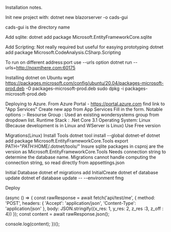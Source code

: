Installation notes.

Init new project with:
dotnet new blazorserver -o cads-gui

cads-gui is the directory name

Add sqlite:
dotnet add package Microsoft.EntityFrameworkCore.sqlite

Add Scripting: Not really required but useful for easying prototyping
dotnet add package Microsoft.CodeAnalysis.CSharp.Scripting


To run on different address:port use --urls option
dotnet run --urls=http://noxmlhere.com:60175

Installing dotnet on Ubuntu
wget https://packages.microsoft.com/config/ubuntu/20.04/packages-microsoft-prod.deb -O packages-microsoft-prod.deb
sudo dpkg -i packages-microsoft-prod.deb


Deploying to Azure.
From Azure Portal - https://portal.azure.com find link to "App Services"
Create new app from App Services
Fill in the form. Notable options :-
Resourse Group : Used an existing wondersystems group from dropdown list.
Runtime Stack : .Net Core 3.1
Operating System: Linux (Because development is in Linux and WServer is Linux)
Use Free version

Migrations(Linux)
Install Tools
dotnet tool install --global dotnet-ef
dotnet add package Microsoft.EntityFrameworkCore.Tools 
export PATH="$PATH:$HOME/.dotnet/tools/"
Insure sqlite packages in csproj are the version as Microsoft.EntityFrameworkCore.Tools 
Needs connection string to determine the database name. Migrations cannot handle computing the connection string, so read directly from appsettings.json



Initial Database
dotnet ef migrations add InitialCreate
dotnet ef database update
dotnet ef database update -- --environment fmg



Deploy

(async () => {
  const rawResponse = await fetch('api/test/me', {
    method: 'POST',
    headers: {
      'Accept': 'application/json',
      'Content-Type': 'application/json'
    },
    body: JSON.stringify({x_res: 1, y_res: 2, z_res :3, z_off : 4})
  });
  const content = await rawResponse.json();

  console.log(content);
})();




